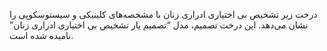 درخت زیر تشخیص بی­ اختیاری ادراری زنان با مشخصه­‌های کلینیکی و سیستوسکوپی را نشان می‌­دهد. این درخت تصمیم، مدل “تصمیم یار تشخیص بی اختیاری ادراری زنان” نامیده شده است.

